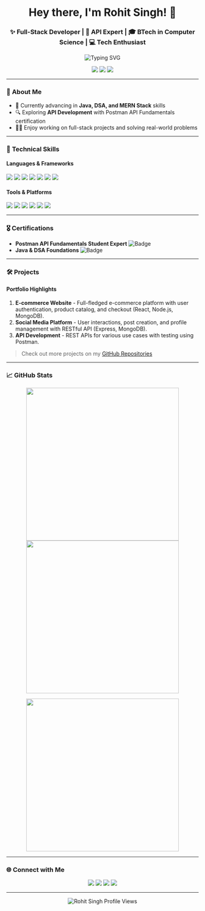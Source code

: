 <h1 align="center">Hey there, I'm Rohit Singh! 👋</h1>
<h3 align="center">✨ Full-Stack Developer | 🚀 API Expert | 🎓 BTech in Computer Science | 💻 Tech Enthusiast</h3>

<p align="center">
  <img src="https://readme-typing-svg.demolab.com?font=Fira+Code&size=21&pause=1000&color=32CD32&width=435&lines=Building+great+web+experiences+with+MERN+stack;Coding+my+way+through+Java+and+DSA;Lifelong+learner+and+tech+enthusiast" alt="Typing SVG" />
</p>

<p align="center">
  <a href="https://github.com/RohitSingh"><img src="https://img.shields.io/github/followers/RohitSingh?label=Follow%20Me&style=social" /></a>
  <a href="https://www.linkedin.com/in/rohit-singh4"><img src="https://img.shields.io/badge/LinkedIn-blue?logo=linkedin&style=flat-square"></a>
  <a href="https://x.com/rohit_singh43"><img src="https://img.shields.io/badge/Twitter-1DA1F2?logo=twitter&logoColor=white&style=flat-square"></a>
</p>

---

### 🚀 **About Me**
- 🌱 Currently advancing in **Java, DSA, and MERN Stack** skills
- 🔍 Exploring **API Development** with Postman API Fundamentals certification
- 👨‍💻 Enjoy working on full-stack projects and solving real-world problems

---

### 💼 **Technical Skills**
#### **Languages & Frameworks**
<p>
  <img src="https://img.shields.io/badge/-JavaScript-F7DF1E?logo=javascript&logoColor=black&style=for-the-badge" />
  <img src="https://img.shields.io/badge/-React-61DAFB?logo=react&logoColor=black&style=for-the-badge" />
  <img src="https://img.shields.io/badge/-Node.js-339933?logo=node.js&logoColor=white&style=for-the-badge" />
  <img src="https://img.shields.io/badge/-MongoDB-47A248?logo=mongodb&logoColor=white&style=for-the-badge" />
  <img src="https://img.shields.io/badge/-Express.js-000000?logo=express&logoColor=white&style=for-the-badge" />
  <img src="https://img.shields.io/badge/-HTML5-E34F26?logo=html5&logoColor=white&style=for-the-badge" />
  <img src="https://img.shields.io/badge/-CSS3-1572B6?logo=css3&logoColor=white&style=for-the-badge" />
</p>

#### **Tools & Platforms**
<p>
  <img src="https://img.shields.io/badge/-Git-F05032?logo=git&logoColor=white&style=for-the-badge" />
  <img src="https://img.shields.io/badge/-GitHub-181717?logo=github&logoColor=white&style=for-the-badge" />
  <img src="https://img.shields.io/badge/-Postman-FF6C37?logo=postman&logoColor=white&style=for-the-badge" />
  <img src="https://img.shields.io/badge/-Docker-2496ED?logo=docker&logoColor=white&style=for-the-badge" />
  <img src="https://img.shields.io/badge/-VS%20Code-007ACC?logo=visual-studio-code&logoColor=white&style=for-the-badge" />
  <img src="https://img.shields.io/badge/-Firebase-FFCA28?logo=firebase&logoColor=black&style=for-the-badge" />
</p>

---

### 🎖️ **Certifications**
- **Postman API Fundamentals Student Expert** ![Badge](https://img.shields.io/badge/Certified-Postman-orange?style=flat&logo=postman&logoColor=white)
- **Java & DSA Foundations** ![Badge](https://img.shields.io/badge/Certified-Java-blue?style=flat&logo=java&logoColor=white)

---

### 🛠 **Projects**
#### **Portfolio Highlights**
1. **E-commerce Website** - Full-fledged e-commerce platform with user authentication, product catalog, and checkout (React, Node.js, MongoDB).
2. **Social Media Platform** - User interactions, post creation, and profile management with RESTful API (Express, MongoDB).
3. **API Development** - REST APIs for various use cases with testing using Postman.

> Check out more projects on my [GitHub Repositories](https://github.com/RohitSingh?tab=repositories)

---

### 📈 **GitHub Stats**
<p align="center">
  <img src="https://github-readme-stats.vercel.app/api?username=RohitSingh&show_icons=true&theme=radical&hide_border=true" width="400px">
  <img src="https://github-readme-stats.vercel.app/api/top-langs/?username=RohitSingh&layout=compact&theme=radical&hide_border=true" width="400px">
</p>

<p align="center">
  <img src="https://github-readme-streak-stats.herokuapp.com/?user=RohitSingh&theme=radical&hide_border=true" width="400px">
</p>

---

### 🌐 **Connect with Me**
<p align="center">
  <a href="https://linkedin.com/in/rohitsingh" target="_blank"><img src="https://img.shields.io/badge/-LinkedIn-0077B5?logo=linkedin&logoColor=white&style=for-the-badge" /></a>
  <a href="https://twitter.com/rohitsingh" target="_blank"><img src="https://img.shields.io/badge/-Twitter-1DA1F2?logo=twitter&logoColor=white&style=for-the-badge" /></a>
  <a href="mailto:rohit@example.com"><img src="https://img.shields.io/badge/-Email-D14836?logo=gmail&logoColor=white&style=for-the-badge" /></a>
  <a href="https://iamrohitsingh.com" target="_blank"><img src="https://img.shields.io/badge/-Portfolio-4B0082?logo=About.me&logoColor=white&style=for-the-badge" /></a>
</p>

---

<p align="center">
  <img src="https://komarev.com/ghpvc/?username=RohitSingh&style=flat-square&color=blue" alt="Rohit Singh Profile Views"/>
</p>

